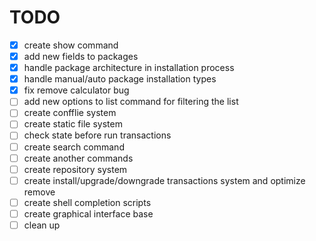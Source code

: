 
# TODO

- [x] create show command
- [x] add new fields to packages
- [x] handle package architecture in installation process
- [x] handle manual/auto package installation types
- [x] fix remove calculator bug
- [ ] add new options to list command for filtering the list
- [ ] create confflie system
- [ ] create static file system
- [ ] check state before run transactions
- [ ] create search command
- [ ] create another commands
- [ ] create repository system
- [ ] create install/upgrade/downgrade transactions system and optimize remove
- [ ] create shell completion scripts
- [ ] create graphical interface base
- [ ] clean up
